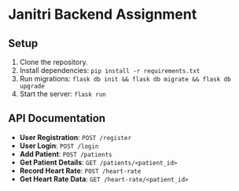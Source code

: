 # Janitri Backend Assignment

## Setup
1. Clone the repository.
2. Install dependencies: `pip install -r requirements.txt`
3. Run migrations: `flask db init && flask db migrate && flask db upgrade`
4. Start the server: `flask run`

## API Documentation
- **User Registration**: `POST /register`
- **User Login**: `POST /login`
- **Add Patient**: `POST /patients`
- **Get Patient Details**: `GET /patients/<patient_id>`
- **Record Heart Rate**: `POST /heart-rate`
- **Get Heart Rate Data**: `GET /heart-rate/<patient_id>`